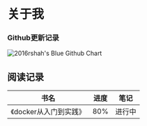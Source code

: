 # 关于我


### Github更新记录

<img src="https://ghchart.rshah.org/409ba5/forgocode" alt="2016rshah's Blue Github Chart" />

## 阅读记录

书名|进度| 笔记
---|---|---
《docker从入门到实践》| 80% | 进行中
